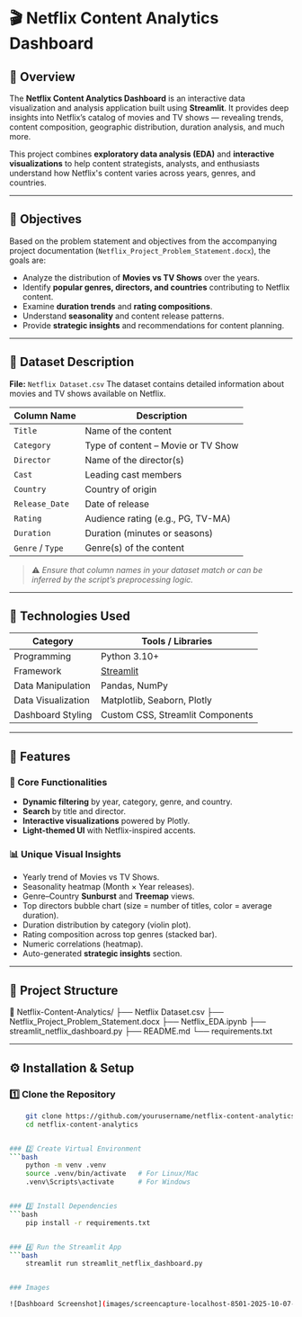 # 🎬 Netflix Content Analytics Dashboard

## 📌 Overview

The **Netflix Content Analytics Dashboard** is an interactive data visualization and analysis application built using **Streamlit**.
It provides deep insights into Netflix’s catalog of movies and TV shows — revealing trends, content composition, geographic distribution, duration analysis, and much more.

This project combines **exploratory data analysis (EDA)** and **interactive visualizations** to help content strategists, analysts, and enthusiasts understand how Netflix's content varies across years, genres, and countries.

---

## 🧠 Objectives

Based on the problem statement and objectives from the accompanying project documentation (`Netflix_Project_Problem_Statement.docx`), the goals are:

- Analyze the distribution of **Movies vs TV Shows** over the years.
- Identify **popular genres, directors, and countries** contributing to Netflix content.
- Examine **duration trends** and **rating compositions**.
- Understand **seasonality** and content release patterns.
- Provide **strategic insights** and recommendations for content planning.

---

## 🧾 Dataset Description

**File:** `Netflix Dataset.csv`
The dataset contains detailed information about movies and TV shows available on Netflix.

| Column Name        | Description |
|--------------------|-------------|
| `Title`            | Name of the content |
| `Category`         | Type of content – Movie or TV Show |
| `Director`         | Name of the director(s) |
| `Cast`             | Leading cast members |
| `Country`          | Country of origin |
| `Release_Date`     | Date of release |
| `Rating`           | Audience rating (e.g., PG, TV-MA) |
| `Duration`         | Duration (minutes or seasons) |
| `Genre` / `Type`   | Genre(s) of the content |

> ⚠️ *Ensure that column names in your dataset match or can be inferred by the script’s preprocessing logic.*

---

## 🧩 Technologies Used

| Category | Tools / Libraries |
|-----------|------------------|
| Programming | Python 3.10+ |
| Framework | [Streamlit](https://streamlit.io) |
| Data Manipulation | Pandas, NumPy |
| Data Visualization | Matplotlib, Seaborn, Plotly |
| Dashboard Styling | Custom CSS, Streamlit Components |

---

## 🚀 Features

### 🎯 Core Functionalities
- **Dynamic filtering** by year, category, genre, and country.
- **Search** by title and director.
- **Interactive visualizations** powered by Plotly.
- **Light-themed UI** with Netflix-inspired accents.

### 📊 Unique Visual Insights
- Yearly trend of Movies vs TV Shows.
- Seasonality heatmap (Month × Year releases).
- Genre–Country **Sunburst** and **Treemap** views.
- Top directors bubble chart (size = number of titles, color = average duration).
- Duration distribution by category (violin plot).
- Rating composition across top genres (stacked bar).
- Numeric correlations (heatmap).
- Auto-generated **strategic insights** section.

---

## 🧮 Project Structure

📁 Netflix-Content-Analytics/
├── Netflix Dataset.csv
├── Netflix_Project_Problem_Statement.docx
├── Netflix_EDA.ipynb
├── streamlit_netflix_dashboard.py
├── README.md
└── requirements.txt

---

## ⚙️ Installation & Setup

### 1️⃣ Clone the Repository
```bash
    git clone https://github.com/yourusername/netflix-content-analytics.git
    cd netflix-content-analytics


### 2️⃣ Create Virtual Environment
```bash
    python -m venv .venv
    source .venv/bin/activate   # For Linux/Mac
    .venv\Scripts\activate      # For Windows


### 3️⃣ Install Dependencies
```bash
    pip install -r requirements.txt


### 4️⃣ Run the Streamlit App
```bash
    streamlit run streamlit_netflix_dashboard.py


### Images

![Dashboard Screenshot](images/screencapture-localhost-8501-2025-10-07-20_52_42.png)
